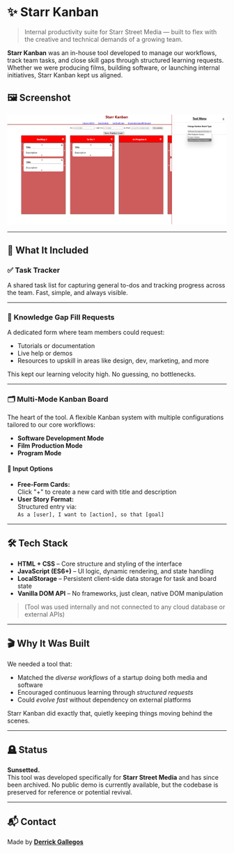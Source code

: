 # ✨ Starr Kanban

> Internal productivity suite for Starr Street Media — built to flex with the creative and technical demands of a growing team.

**Starr Kanban** was an in-house tool developed to manage our workflows, track team tasks, and close skill gaps through structured learning requests. Whether we were producing films, building software, or launching internal initiatives, Starr Kanban kept us aligned.

## 🖼 Screenshot

![Starr Kanban Screenshot](public/starrkanban_screenshot.png)

---

## 🧰 What It Included

### ✅ **Task Tracker**

A shared task list for capturing general to-dos and tracking progress across the team. Fast, simple, and always visible.

---

### 🧠 **Knowledge Gap Fill Requests**

A dedicated form where team members could request:
- Tutorials or documentation
- Live help or demos
- Resources to upskill in areas like design, dev, marketing, and more

This kept our learning velocity high. No guessing, no bottlenecks.

---

### 🗂️ **Multi-Mode Kanban Board**

The heart of the tool. A flexible Kanban system with multiple configurations tailored to our core workflows:

- **Software Development Mode**  
- **Film Production Mode**  
- **Program Mode**  

#### 🧾 Input Options
- **Free-Form Cards:**  
  Click "+" to create a new card with title and description  
- **User Story Format:**  
  Structured entry via:  
  `As a [user], I want to [action], so that [goal]`

---

## 🛠 Tech Stack

- **HTML + CSS** – Core structure and styling of the interface  
- **JavaScript (ES6+)** – UI logic, dynamic rendering, and state handling  
- **LocalStorage** – Persistent client-side data storage for task and board state  
- **Vanilla DOM API** – No frameworks, just clean, native DOM manipulation

> (Tool was used internally and not connected to any cloud database or external APIs)

---

## 🎬 Why It Was Built

We needed a tool that:
- Matched the *diverse workflows* of a startup doing both media and software  
- Encouraged continuous learning through *structured requests*  
- Could *evolve fast* without dependency on external platforms

Starr Kanban did exactly that, quietly keeping things moving behind the scenes.

---

## 🪦 Status

**Sunsetted.**  
This tool was developed specifically for **Starr Street Media** and has since been archived. No public demo is currently available, but the codebase is preserved for reference or potential revival.

---

## 📬 Contact

Made by **[Derrick Gallegos](https://www.linkedin.com/in/derrickgallegos/)**
